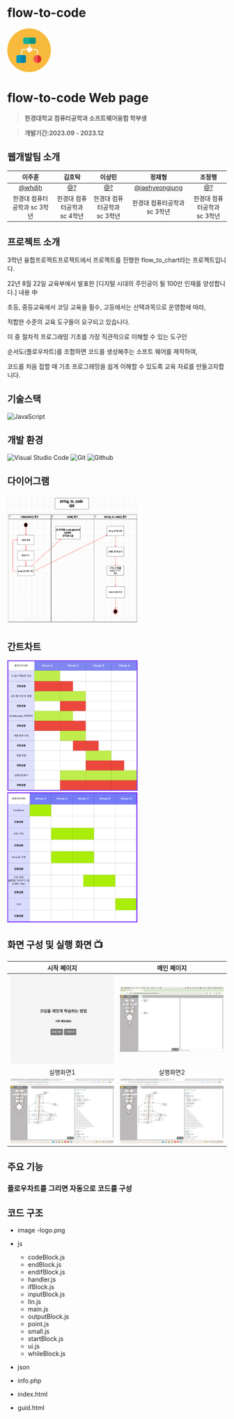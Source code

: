 # flow-to-code
<img src="logo.png" width="100" height="100"/>

# flow-to-code Web page
> **한경대학교 컴퓨터공학과 소프트웨어융합 학부생**

> **개발기간:2023.09 - 2023.12**

## 웹개발팀 소개
|      이주훈       |       김호탁      |       이상민     |      정재형      |       조정행       |
| :-------------: | :-------------: | :-------------: | :-------------: | :-------------: |
|   [@whdjh](https://github.com/whdjh)   |    [@?](깃허브주소)  | [@?](깃허브주소) | [@jaehyeongjung](https://github.com/jaehyeongjung) | [@?](깃허브주소) |
| 한경대 컴퓨터공학과 sc 3학년 | 한경대 컴퓨터공학과 sc 4학년 | 한경대 컴퓨터공학과 sc 3학년 | 한경대 컴퓨터공학과 sc 3학년 | 한경대 컴퓨터공학과 sc 3학년 |

## 프로젝트 소개
3학년 융합프로젝트프로젝트에서 프로젝트를 진행한 flow_to_chart라는 프로젝트입니다. 

22년 8월 22일 교육부에서 발표한 [디지털 시대의 주인공이 될 100만 인재를 양성합니다.] 내용 中 

초등, 중등교육에서 코딩 교육을 필수, 고등에서는 선택과목으로 운영함에 따라, 

적합한 수준의 교육 도구들이 요구되고 있습니다. 

이 중 절차적 프로그래밍 기초를 가장 직관적으로 이해할 수 있는 도구인 

순서도(플로우차트)를 조합하면 코드를 생성해주는 소프트 웨어를 제작하여, 

코드를 처음 접할 때 기초 프로그래밍을 쉽게 이해할 수 있도록 교육 자료를 만들고자합니다.

## 기술스택
![JavaScript](https://img.shields.io/badge/JavaScript-F7DF1E?style=for-the-badge&logo=Javascript&logoColor=white)

## 개발 환경
![Visual Studio Code](https://img.shields.io/badge/Visual%20Studio%20Code-007ACC?style=for-the-badge&logo=Visual%20Studio%20Code&logoColor=white)
![Git](https://img.shields.io/badge/Git-F05032?style=for-the-badge&logo=Git&logoColor=white)
![Github](https://img.shields.io/badge/GitHub-181717?style=for-the-badge&logo=GitHub&logoColor=white)             

## 다이어그램
<img src="image/diagram.png" width="300" height="300"/>

## 간트차트
<img src="image/mid.png" width="300" height="300"/>
<img src="image/fianl.png" width="300" height="300"/>

## 화면 구성 및 실행 화면 📺
| 시작 페이지 | 메인 페이지 |
| :-------------------------------------------: | :------------: |
| <img width="329" src="image/start.png"/> | <img width="329" src="image/main.png"/> |  
| 실행화면1 | 실행화면2 |  
| <img width="329" src="image/run1.png"/> | <img width="329" src="image/run1.png"/> |

## 주요 기능

### 플로우차트를 그리면 자동으로 코드를 구성

## 코드 구조
* image
  -logo.png
  
* js
  - codeBlock.js
  - endBlock.js
  - endifBlock.js
  - handler.js
  - ifBlock.js
  - inputBlock.js
  - lin.js
  - main.js
  - outputBlock.js
  - point.js
  - small.js
  - startBlock.js
  - ui.js
  - whileBlock.js

* json
  
* info.php
  
* index.html

* guid.html
